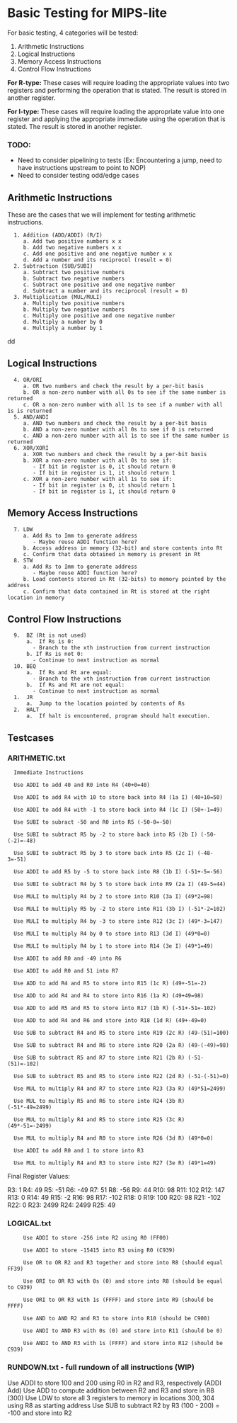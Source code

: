 # Basic Testing for MIPS-lite
For basic testing, 4 categories will be tested:

1. Arithmetic Instructions
2. Logical Instructions
3. Memory Access Instructions
4. Control Flow Instructions

**For R-type:**    These cases will require loading the appropriate values into two registers
and performing the operation that is stated. The result is stored in another register.

**For I-type:**   These cases will require loading the appropriate value into one register and applying the appropriate immediate using the operation that is stated. The result is stored in another register.

### TODO:
- Need to consider pipelining to tests (Ex: Encountering a jump, need to have instructions upstream to point to NOP)
- Need to consider testing odd/edge cases

## Arithmetic Instructions

These are the cases that we will implement for testing arithmetic instructions.

      1. Addition (ADD/ADDI) (R/I)
         a. Add two positive numbers x x
         b. Add two negative numbers x x
         c. Add one positive and one negative number x x
         d. Add a number and its reciprocol (result = 0)
      2. Subtraction (SUB/SUBI)
         a. Subtract two positive numbers
         b. Subtract two negative numbers
         c. Subtract one positive and one negative number
         d. Subtract a number and its reciprocol (result = 0)
      3. Multiplication (MUL/MULI)
         a. Multiply two positive numbers
         b. Multiply two negative numbers
         c. Multiply one positive and one negative number
         d. Multiply a number by 0
         e. Multiply a number by 1
dd
## Logical Instructions
      4. OR/ORI
         a. OR two numbers and check the result by a per-bit basis
         b. OR a non-zero number with all 0s to see if the same number is returned
         c. OR a non-zero number with all 1s to see if a number with all 1s is returned
      5. AND/ANDI
         a. AND two numbers and check the result by a per-bit basis
         b. AND a non-zero number with all 0s to see if 0 is returned
         c. AND a non-zero number with all 1s to see if the same number is returned
      6. XOR/XORI
         a. XOR two numbers and check the result by a per-bit basis
         b. XOR a non-zero number with all 0s to see if: 
            - If bit in register is 0, it should return 0
            - If bit in register is 1, it should return 1
         c. XOR a non-zero number with all 1s to see if:
            - If bit in register is 0, it should return 1
            - If bit in register is 1, it should return 0
 
## Memory Access Instructions
      7. LDW
         a. Add Rs to Imm to generate address
            - Maybe reuse ADDI function here?
         b. Access address in memory (32-bit) and store contents into Rt
         c. Confirm that data obtained in memory is present in Rt
      8. STW
         a. Add Rs to Imm to generate address
            - Maybe reuse ADDI function here?
         b. Load contents stored in Rt (32-bits) to memory pointed by the address
         c. Confirm that data contained in Rt is stored at the right location in memory

## Control Flow Instructions
      9.  BZ (Rt is not used)
          a.  If Rs is 0:
            - Branch to the xth instruction from current instruction
          b. If Rs is not 0:
            - Continue to next instruction as normal
      10. BEQ
          a.  If Rs and Rt are equal:
            - Branch to the xth instruction from current instruction
          b.  If Rs and Rt are not equal:
            - Continue to next instruction as normal
      1.  JR
          a.  Jump to the location pointed by contents of Rs
      2.  HALT
          a.  If halt is encountered, program should halt execution.

## Testcases

### ARITHMETIC.txt

      Immediate Instructions

      Use ADDI to add 40 and R0 into R4 (40+0=40)
      
      Use ADDI to add R4 with 10 to store back into R4 (1a I) (40+10=50)

      Use ADDI to add R4 with -1 to store back into R4 (1c I) (50+-1=49)
      
      Use SUBI to subract -50 and R0 into R5 (-50-0=-50)

      Use SUBI to subtract R5 by -2 to store back into R5 (2b I) (-50-(-2)=-48)

      Use SUBI to subtract R5 by 3 to store back into R5 (2c I) (-48-3=-51)

      Use ADDI to add R5 by -5 to store back into R8 (1b I) (-51+-5=-56)

      Use SUBI to subtract R4 by 5 to store back into R9 (2a I) (49-5=44)

      Use MULI to multiply R4 by 2 to store into R10 (3a I) (49*2=98)

      Use MULI to multiply R5 by -2 to store into R11 (3b I) (-51*-2=102)
      
      Use MULI to multiply R4 by -3 to store into R12 (3c I) (49*-3=147)

      Use MULI to multiply R4 by 0 to store into R13 (3d I) (49*0=0)

      Use MULI to multiply R4 by 1 to store into R14 (3e I) (49*1=49)

      Use ADDI to add R0 and -49 into R6 
      
      Use ADDI to add R0 and 51 into R7

      Use ADD to add R4 and R5 to store into R15 (1c R) (49+-51=-2)

      Use ADD to add R4 and R4 to store into R16 (1a R) (49+49=98)

      Use ADD to add R5 and R5 to store into R17 (1b R) (-51+-51=-102)

      Use ADD to add R4 and R6 and store into R18 (1d R) (49+-49=0)

      Use SUB to subtract R4 and R5 to store into R19 (2c R) (49-(51)=100)

      Use SUB to subtract R4 and R6 to store into R20 (2a R) (49-(-49)=98)

      Use SUB to subtract R5 and R7 to store into R21 (2b R) (-51-(51)=-102)

      Use SUB to subtract R5 and R5 to store into R22 (2d R) (-51-(-51)=0)

      Use MUL to multiply R4 and R7 to store into R23 (3a R) (49*51=2499)
      
      Use MUL to multiply R5 and R6 to store into R24 (3b R) (-51*-49=2499)
      
      Use MUL to multiply R4 and R5 to store into R25 (3c R) (49*-51=-2499)
      
      Use MUL to multiply R4 and R0 to store into R26 (3d R) (49*0=0)
      
      Use ADDI to add R0 and 1 to store into R3

      Use MUL to multiply R4 and R3 to store into R27 (3e R) (49*1=49)


Final Register Values:

R3:   1
R4:   49
R5:   -51
R6:   -49
R7:   51
R8:   -56 
R9:   44
R10:  98
R11:  102
R12:  147
R13:  0
R14:  49
R15:  -2
R16:  98
R17:  -102
R18:  0
R19:  100
R20:  98
R21:  -102
R22:  0
R23:  2499
R24:  2499
R25:  49



### LOGICAL.txt
         Use ADDI to store -256 into R2 using R0 (FF00)

         Use ADDI to store -15415 into R3 using R0 (C939)

         Use OR to OR R2 and R3 together and store into R8 (should equal FF39)

         Use ORI to OR R3 with 0s (0) and store into R8 (should be equal to C939)

         Use ORI to OR R3 with 1s (FFFF) and store into R9 (should be FFFF)

         Use AND to AND R2 and R3 to store into R10 (should be C900)

         Use ANDI to AND R3 with 0s (0) and store into R11 (should be 0)

         Use ANDI to AND R3 with 1s (FFFF) and store into R12 (should be C939)






### RUNDOWN.txt - full rundown of all instructions (WIP)

Use ADDI to store 100 and 200 using R0 in R2 and R3, respectively (ADDI Add)
Use ADD to compute addition between R2 and R3 and store in R8 (300)
Use LDW to store all 3 registers to memory in locations 300, 304 using R8 as starting address
Use SUB to subtract R2 by R3 (100 - 200) = -100 and store into R2




